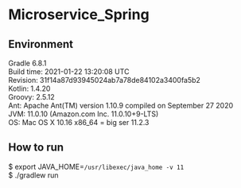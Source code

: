 # Microservice_Spring

## Environment
Gradle 6.8.1  
Build time:   2021-01-22 13:20:08 UTC  
Revision:     31f14a87d93945024ab7a78de84102a3400fa5b2  
Kotlin:       1.4.20  
Groovy:       2.5.12  
Ant:          Apache Ant(TM) version 1.10.9 compiled on September 27 2020  
JVM:          11.0.10 (Amazon.com Inc. 11.0.10+9-LTS)  
OS:           Mac OS X 10.16 x86_64 = big ser 11.2.3  

## How to run

$ export JAVA_HOME=`/usr/libexec/java_home -v 11`  
$  ./gradlew run  
